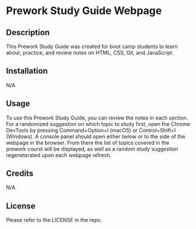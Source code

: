 # Prework Study Guide Webpage

## Description

This Prework Study Guide was created for boot camp students to learn about, practice, and review notes on HTML, CSS, Git, and JavaScript.

## Installation

N/A

## Usage

To use this Prework Study Guide, you can review the notes in each section. For a randomized suggestion on which topic to study first, open the Chrome DevTools by pressing Command+Option+I (macOS) or Control+Shift+I (Windows). A console panel should open either below or to the side of the webpage in the browser. From there the list of topics covered in the prework courst will be displayed, as well as a random study suggestion regeneterated upon each webpage refresh.

## Credits

N/A

## License

Please refer to the LICENSE in the repo.
